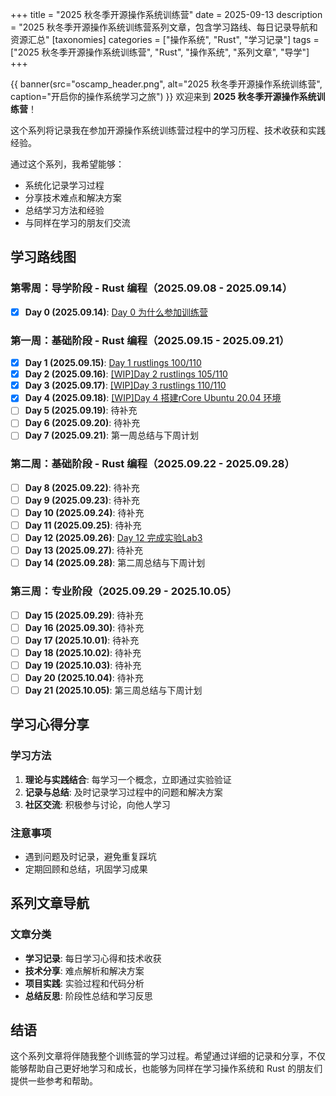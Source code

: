 +++
title = "2025 秋冬季开源操作系统训练营"
date = 2025-09-13
description = "2025 秋冬季开源操作系统训练营系列文章，包含学习路线、每日记录导航和资源汇总"
[taxonomies]
categories = ["操作系统", "Rust", "学习记录"]
tags = ["2025 秋冬季开源操作系统训练营", "Rust", "操作系统", "系列文章", "导学"]
+++

{{ banner(src="oscamp_header.png", alt="2025 秋冬季开源操作系统训练营", caption="开启你的操作系统学习之旅") }}
欢迎来到 **2025 秋冬季开源操作系统训练营**！

这个系列将记录我在参加开源操作系统训练营过程中的学习历程、技术收获和实践经验。

<!--more-->

通过这个系列，我希望能够：
- 系统化记录学习过程
- 分享技术难点和解决方案
- 总结学习方法和经验
- 与同样在学习的朋友们交流

## 学习路线图
### 第零周：导学阶段 - Rust 编程（2025.09.08 - 2025.09.14）
- [x] **Day 0 (2025.09.14)**: [Day 0 为什么参加训练营](../oscamp/oscamp-20250914/)

### 第一周：基础阶段 - Rust 编程（2025.09.15 - 2025.09.21）
- [x] **Day 1 (2025.09.15)**: [Day 1 rustlings 100/110](../oscamp/oscamp-20250915/)
- [x] **Day 2 (2025.09.16)**: [[WIP]Day 2 rustlings 105/110](../oscamp/oscamp-20250916/)
- [x] **Day 3 (2025.09.17)**: [[WIP]Day 3 rustlings 110/110](../oscamp/oscamp-20250917/)
- [x] **Day 4 (2025.09.18)**: [[WIP]Day 4 搭建rCore Ubuntu 20.04 环境](../oscamp/oscamp-20250918/)
- [ ] **Day 5 (2025.09.19)**: 待补充
- [ ] **Day 6 (2025.09.20)**: 待补充
- [ ] **Day 7 (2025.09.21)**: 第一周总结与下周计划

### 第二周：基础阶段 - Rust 编程（2025.09.22 - 2025.09.28）
- [ ] **Day 8 (2025.09.22)**: 待补充
- [ ] **Day 9 (2025.09.23)**: 待补充
- [ ] **Day 10 (2025.09.24)**: 待补充
- [ ] **Day 11 (2025.09.25)**: 待补充
- [ ] **Day 12 (2025.09.26)**: [Day 12 完成实验Lab3](../oscamp/oscamp-20250926/)
- [ ] **Day 13 (2025.09.27)**: 待补充
- [ ] **Day 14 (2025.09.28)**: 第二周总结与下周计划

### 第三周：专业阶段（2025.09.29 - 2025.10.05）
- [ ] **Day 15 (2025.09.29)**: 待补充
- [ ] **Day 16 (2025.09.30)**: 待补充
- [ ] **Day 17 (2025.10.01)**: 待补充
- [ ] **Day 18 (2025.10.02)**: 待补充
- [ ] **Day 19 (2025.10.03)**: 待补充
- [ ] **Day 20 (2025.10.04)**: 待补充
- [ ] **Day 21 (2025.10.05)**: 第三周总结与下周计划

## 学习心得分享

### 学习方法
1. **理论与实践结合**: 每学习一个概念，立即通过实验验证
2. **记录与总结**: 及时记录学习过程中的问题和解决方案
3. **社区交流**: 积极参与讨论，向他人学习

### 注意事项
- 遇到问题及时记录，避免重复踩坑
- 定期回顾和总结，巩固学习成果

## 系列文章导航

### 文章分类
- **学习记录**: 每日学习心得和技术收获
- **技术分享**: 难点解析和解决方案
- **项目实践**: 实验过程和代码分析
- **总结反思**: 阶段性总结和学习反思

## 结语

这个系列文章将伴随我整个训练营的学习过程。希望通过详细的记录和分享，不仅能够帮助自己更好地学习和成长，也能够为同样在学习操作系统和 Rust 的朋友们提供一些参考和帮助。